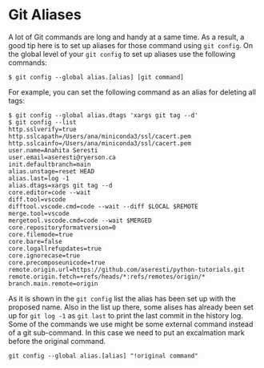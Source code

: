 # Git Aliases
A lot of Git commands are long and handy at a same time. As a result, a good tip here is to set up aliases for those command using `git config`. On the global level of your `git config` to set up aliases use the following commands:
```
$ git config --global alias.[alias] [git command]
```
For example, you can set the following command as an alias for deleting all tags:
```
$ git config --global alias.dtags 'xargs git tag --d'
$ git config --list
http.sslverify=true
http.sslcapath=/Users/ana/miniconda3/ssl/cacert.pem
http.sslcainfo=/Users/ana/miniconda3/ssl/cacert.pem
user.name=Anahita Seresti
user.email=aseresti@ryerson.ca
init.defaultbranch=main
alias.unstage=reset HEAD
alias.last=log -1
alias.dtags=xargs git tag --d
core.editor=code --wait
diff.tool=vscode
difftool.vscode.cmd=code --wait --diff $LOCAL $REMOTE
merge.tool=vscode
mergetool.vscode.cmd=code --wait $MERGED
core.repositoryformatversion=0
core.filemode=true
core.bare=false
core.logallrefupdates=true
core.ignorecase=true
core.precomposeunicode=true
remote.origin.url=https://github.com/aseresti/python-tutorials.git
remote.origin.fetch=+refs/heads/*:refs/remotes/origin/*
branch.main.remote=origin
```
As it is shown in the `git config` list the alias has been set up with the proposed name.
Also in the list up there, some alises has already been set up for `git log -1` as `git last` to print the last commit in the history log.
Some of the commands we use might be some external command instead of a git sub-command. In this case we need to put an excalmation mark before the original command.
```
git config --global alias.[alias] "!original command"
```
